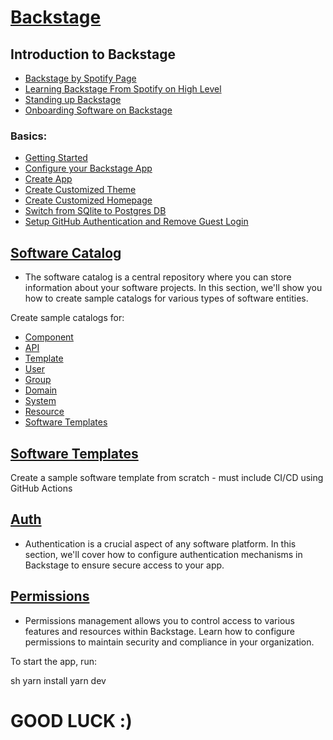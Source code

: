 # [Backstage](https://backstage.io)

## Introduction to Backstage

- [Backstage by Spotify Page](https://backstage.spotify.com/)
- [Learning Backstage From Spotify on High Level](https://backstage.spotify.com/learn/backstage-for-all/)
- [Standing up Backstage](https://backstage.spotify.com/learn/standing-up-backstage/)
- [Onboarding Software on Backstage](https://backstage.spotify.com/learn/onboarding-software-to-backstage/)

### Basics:

- [Getting Started](https://backstage.io/docs/getting-started/)
- [Configure your Backstage App](https://backstage.io/docs/getting-started/configuration/)
- [Create App](https://backstage.io/docs/getting-started/create-an-app/)
- [Create Customized Theme](https://backstage.io/docs/getting-started/app-custom-theme/)
- [Create Customized Homepage](https://backstage.io/docs/getting-started/homepage/)
- [Switch from SQlite to Postgres DB](https://backstage.io/docs/tutorials/switching-sqlite-postgres/)
- [Setup GitHub Authentication and Remove Guest Login](https://backstage.io/docs/auth/github/provider)

## [Software Catalog](https://backstage.io/docs/features/software-catalog/)

- The software catalog is a central repository where you can store information about your software projects. In this section, we'll show you how to create sample catalogs for various types of software entities.

Create sample catalogs for:

- [Component](https://backstage.io/docs/features/software-catalog/descriptor-format)
- [API](https://backstage.io/docs/features/software-catalog/descriptor-format)
- [Template](https://backstage.io/docs/features/software-catalog/descriptor-format)
- [User](https://backstage.io/docs/features/software-catalog/descriptor-format)
- [Group](https://backstage.io/docs/features/software-catalog/descriptor-format)
- [Domain](https://backstage.io/docs/features/software-catalog/descriptor-format)
- [System](https://backstage.io/docs/features/software-catalog/descriptor-format)
- [Resource](https://backstage.io/docs/features/software-catalog/descriptor-format)
- [Software Templates](https://backstage.io/docs/features/software-templates/)

## [Software Templates](https://backstage.io/docs/features/software-templates/)


Create a sample software template from scratch - must include CI/CD using GitHub Actions


## [Auth](https://backstage.io/docs/auth/)

- Authentication is a crucial aspect of any software platform. In this section, we'll cover how to configure authentication mechanisms in Backstage to ensure secure access to your app.


## [Permissions](https://backstage.io/docs/permissions/overview)

- Permissions management allows you to control access to various features and resources within Backstage. Learn how to configure permissions to maintain security and compliance in your organization.


To start the app, run:

sh
yarn install
yarn dev


# GOOD LUCK :)
